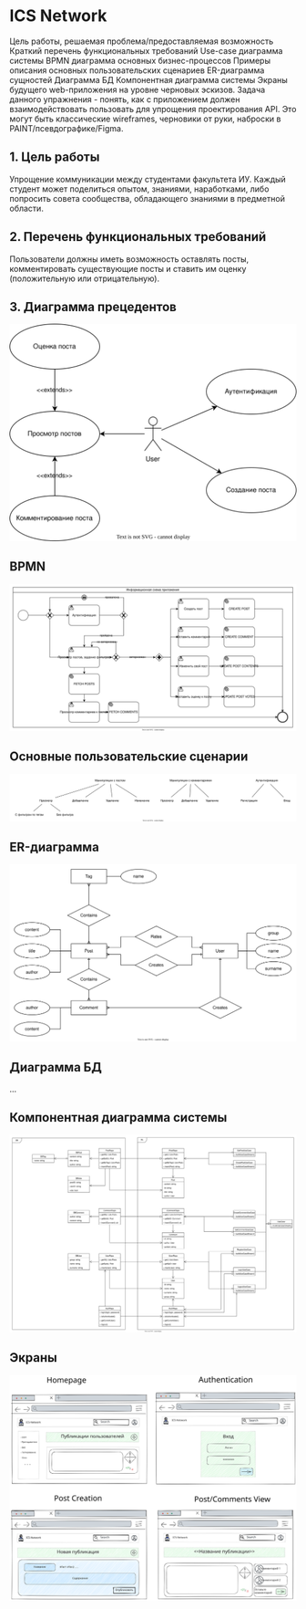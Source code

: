 # ICS Network

Цель работы, решаемая проблема/предоставляемая возможность
Краткий перечень функциональных требований
Use-case диаграмма системы
BPMN диаграмма основных бизнес-процессов
Примеры описания основных пользовательских сценариев
ER-диаграмма сущностей
Диаграмма БД
Компонентная диаграмма системы
Экраны будущего web-приложения на уровне черновых эскизов. Задача данного упражнения - понять, как с приложением должен взаимодействовать пользовать для упрощения проектирования API. Это могут быть классические wireframes, черновики от руки, наброски в PAINT/псевдографике/Figma.


## 1. Цель работы

Упрощение коммуникации между студентами факультета ИУ. Каждый студент может поделиться опытом, знаниями, наработками, либо попросить совета сообщества, обладающего знаниями в предметной области.

## 2. Перечень функциональных требований

Пользователи должны иметь возможность оставлять посты, комментировать существующие посты и ставить им оценку (положительную или отрицательную).

## 3. Диаграмма прецедентов

![](./img/usecase.svg)

## BPMN

![](./img/bpmn.svg)

## Основные пользовательские сценарии

![](./img/scenarios.svg)

## ER-диаграмма

![](./img/er.svg)

## Диаграмма БД

...

## Компонентная диаграмма системы

![](./img/bl-db.svg)

## Экраны

![](./img/wireframes.svg)

